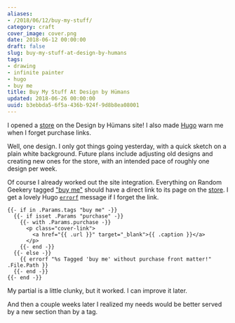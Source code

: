 ```yaml
---
aliases:
- /2018/06/12/buy-my-stuff/
category: craft
cover_image: cover.png
date: 2018-06-12 00:00:00
draft: false
slug: buy-my-stuff-at-design-by-humans
tags:
- drawing
- infinite painter
- hugo
- buy me
title: Buy My Stuff At Design by Hümans
updated: 2018-06-26 00:00:00
uuid: b3ebbda5-6f5a-436b-924f-9d8b8ea08001
---
```


I opened a [store][] on the Design by Hümans site! I also made [Hugo][] warn me when I forget purchase links.

[store]: https://www.designbyhumans.com/shop/randomgeek/
[Hugo]: /tags/hugo
<!--more-->

Well, one design. I only got things going yesterday, with a quick sketch on a plain white background. Future
plans include adjusting old designs and creating new ones for the store, with an intended pace of roughly one
design per week.

Of course I already worked out the site integration. Everything on Random Geekery tagged ["buy me"][] should
have a direct link to its page on the [store][]. I get a lovely Hugo [`errorf`][] message if I forget the link.

    {{- if in .Params.tags "buy me" -}}
      {{- if isset .Params "purchase" -}}
        {{- with .Params.purchase -}}
          <p class="cover-link">
            <a href="{{ .url }}" target="_blank">{{ .caption }}</a>
          </p>
        {{- end -}}
      {{- else -}}
        {{ errorf "%s Tagged 'buy me' without purchase front matter!" .File.Path }}
      {{- end -}}
    {{- end -}}

My partial is a little clunky, but it worked. I can improve it later.

<aside class="admonition">

And then a couple weeks later I realized my needs would be better served by a new section than by a tag.

</aside>

["buy me"]: /tags/buy-me
[`errorf`]: http://gohugo.io/functions/errorf/